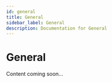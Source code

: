 ```yaml
---
id: general
title: General
sidebar_label: General
description: Documentation for General
---
```


# General

Content coming soon...
